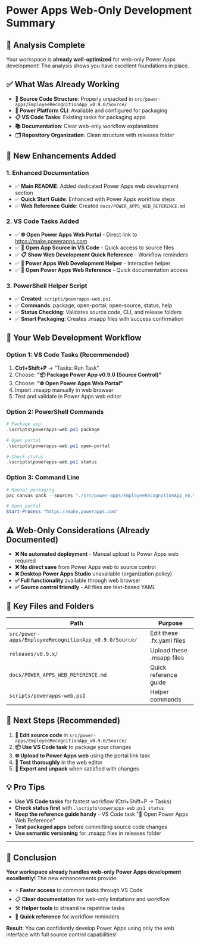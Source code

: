 <!--
   Copyright 2025 Kyle J. Coder

   Licensed under the Apache License, Version 2.0 (the "License");
   you may not use this file except in compliance with the License.
   You may obtain a copy of the License at

       http://www.apache.org/licenses/LICENSE-2.0

   Unless required by applicable law or agreed to in writing, software
   distributed under the License is distributed on an "AS IS" BASIS,
   WITHOUT WARRANTIES OR CONDITIONS OF ANY KIND, either express or implied.
   See the License for the specific language governing permissions and
   limitations under the License.
-->

# Power Apps Web-Only Development Summary

## 🎯 Analysis Complete

Your workspace is **already well-optimized** for web-only Power Apps development! The analysis shows you have excellent foundations in place.

## ✅ What Was Already Working

- **📂 Source Code Structure**: Properly unpacked in `src/power-apps/EmployeeRecognitionApp_v0.9.0/Source/`
- **🔧 Power Platform CLI**: Available and configured for packaging
- **📋 VS Code Tasks**: Existing tasks for packaging apps
- **📚 Documentation**: Clear web-only workflow explanations
- **🗂️ Repository Organization**: Clean structure with releases folder

## 🚀 New Enhancements Added

### **1. Enhanced Documentation**
- ✅ **Main README**: Added dedicated Power Apps web development section
- ✅ **Quick Start Guide**: Enhanced with Power Apps workflow steps
- ✅ **Web Reference Guide**: Created `docs/POWER_APPS_WEB_REFERENCE.md`

### **2. VS Code Tasks Added**
- ✅ **🌐 Open Power Apps Web Portal** - Direct link to https://make.powerapps.com
- ✅ **📁 Open App Source in VS Code** - Quick access to source files
- ✅ **📋 Show Web Development Quick Reference** - Workflow reminders
- ✅ **🚀 Power Apps Web Development Helper** - Interactive helper
- ✅ **📖 Open Power Apps Web Reference** - Quick documentation access

### **3. PowerShell Helper Script**
- ✅ **Created**: `scripts/powerapps-web.ps1`
- ✅ **Commands**: package, open-portal, open-source, status, help
- ✅ **Status Checking**: Validates source code, CLI, and release folders
- ✅ **Smart Packaging**: Creates .msapp files with success confirmation

## 🔄 Your Web Development Workflow

### **Option 1: VS Code Tasks (Recommended)**
1. **Ctrl+Shift+P** → "Tasks: Run Task"
2. Choose: **"📦 Package Power App v0.9.0 (Source Control)"**
3. Choose: **"🌐 Open Power Apps Web Portal"**
4. Import .msapp manually in web browser
5. Test and validate in Power Apps web editor

### **Option 2: PowerShell Commands**
```powershell
# Package app
.\scripts\powerapps-web.ps1 package

# Open portal
.\scripts\powerapps-web.ps1 open-portal

# Check status
.\scripts\powerapps-web.ps1 status
```

### **Option 3: Command Line**
```powershell
# Manual packaging
pac canvas pack --sources "./src/power-apps/EmployeeRecognitionApp_v0.9.0/Source" --msapp "./releases/v0.9.x/EmployeeRecognitionApp_v0.9.0.msapp"

# Open portal
Start-Process "https://make.powerapps.com"
```

## ⚠️ Web-Only Considerations (Already Documented)

- **❌ No automated deployment** - Manual upload to Power Apps web required
- **❌ No direct save** from Power Apps web to source control
- **❌ Desktop Power Apps Studio** unavailable (organization policy)
- **✅ Full functionality** available through web browser
- **✅ Source control friendly** - All files are text-based YAML

## 📂 Key Files and Folders

| **Path** | **Purpose** |
|----------|-------------|
| `src/power-apps/EmployeeRecognitionApp_v0.9.0/Source/` | Edit these .fx.yaml files |
| `releases/v0.9.x/` | Upload these .msapp files |
| `docs/POWER_APPS_WEB_REFERENCE.md` | Quick reference guide |
| `scripts/powerapps-web.ps1` | Helper commands |

## 🎯 Next Steps (Recommended)

1. **📝 Edit source code** in `src/power-apps/EmployeeRecognitionApp_v0.9.0/Source/`
2. **📦 Use VS Code task** to package your changes
3. **🌐 Upload to Power Apps web** using the portal link task
4. **🧪 Test thoroughly** in the web editor
5. **💾 Export and unpack** when satisfied with changes

## 💡 Pro Tips

- **Use VS Code tasks** for fastest workflow (Ctrl+Shift+P → Tasks)
- **Check status first** with `.\scripts\powerapps-web.ps1 status`
- **Keep the reference guide handy** - VS Code task "📖 Open Power Apps Web Reference"
- **Test packaged apps** before committing source code changes
- **Use semantic versioning** for .msapp files in releases folder

---

## 🎉 Conclusion

**Your workspace already handles web-only Power Apps development excellently!** The new enhancements provide:

- ⚡ **Faster access** to common tasks through VS Code
- 📋 **Clear documentation** for web-only limitations and workflow
- 🛠️ **Helper tools** to streamline repetitive tasks
- 📖 **Quick reference** for workflow reminders

**Result**: You can confidently develop Power Apps using only the web interface with full source control capabilities!
